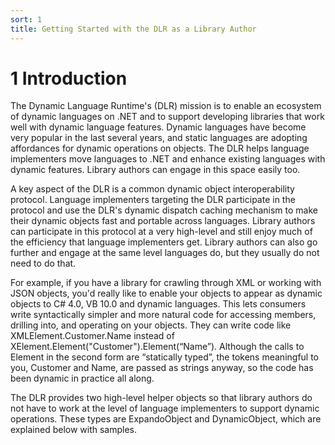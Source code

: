 ```yaml
---
sort: 1
title: Getting Started with the DLR as a Library Author
---
```


# 1 Introduction

The Dynamic Language Runtime's (DLR) mission is to enable an ecosystem of dynamic languages on .NET and to support developing libraries that work well with dynamic language features. Dynamic languages have become very popular in the last several years, and static languages are adopting affordances for dynamic operations on objects. The DLR helps language implementers move languages to .NET and enhance existing languages with dynamic features. Library authors can engage in this space easily too.

A key aspect of the DLR is a common dynamic object interoperability protocol. Language implementers targeting the DLR participate in the protocol and use the DLR's dynamic dispatch caching mechanism to make their dynamic objects fast and portable across languages. Library authors can participate in this protocol at a very high-level and still enjoy much of the efficiency that language implementers get. Library authors can also go further and engage at the same level languages do, but they usually do not need to do that.

For example, if you have a library for crawling through XML or working with JSON objects, you'd really like to enable your objects to appear as dynamic objects to C\# 4.0, VB 10.0 and dynamic languages. This lets consumers write syntactically simpler and more natural code for accessing members, drilling into, and operating on your objects. They can write code like XMLElement.Customer.Name instead of XElement.Element("Customer").Element(“Name”). Although the calls to Element in the second form are “statically typed”, the tokens meaningful to you, Customer and Name, are passed as strings anyway, so the code has been dynamic in practice all along.

The DLR provides two high-level helper objects so that library authors do not have to work at the level of language implementers to support dynamic operations. These types are ExpandoObject and DynamicObject, which are explained below with samples.
